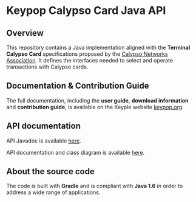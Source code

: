 # Keypop Calypso Card Java API

## Overview

This repository contains a Java implementation aligned with the **Terminal Calypso Card** specifications proposed
by the [Calypso Networks Association](https://www.calypsonet.org). It defines the interfaces needed to select and
operate transactions with Calypso cards.

## Documentation & Contribution Guide

The full documentation, including the **user guide**, **download information** and **contribution guide**, is available 
on the Keyple website [keypop.org](https://keypop.org).

## API documentation

API Javadoc is available [here](https://eclipse-keypop.github.io/keypop-calypso-card-java-api).

API documentation and class diagram is available 
[here](https://terminal-api.calypsonet.org/apis/calypsonet-terminal-calypso-api/).

## About the source code

The code is built with **Gradle** and is compliant with **Java 1.6** in order to address a wide range of applications.